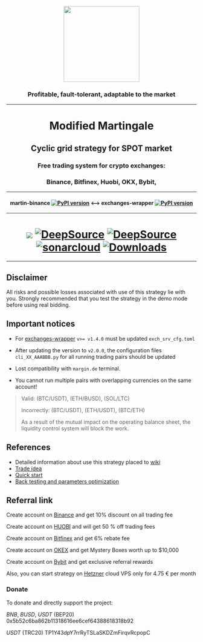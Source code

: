 <p align="center"><img src="https://github.com/DogsTailFarmer/martin-binance/raw/public/doc/Modified%20martingale.svg" width="200"></p>
<h3 align="center">Profitable, fault-tolerant, adaptable to the market</h3>

***
<h1 align="center">Modified Martingale</h1>

<h2 align="center">Cyclic grid strategy for SPOT market</h2>

<h3 align="center">Free trading system for crypto exchanges:</h3>
<h3 align="center">Binance, Bitfinex, Huobi, OKX, Bybit,</h3>

***
<h4 align="center">martin-binance <a href="https://pypi.org/project/martin-binance/"><img src="https://img.shields.io/pypi/v/martin-binance" alt="PyPI version"></a> <--> exchanges-wrapper <a href="https://pypi.org/project/exchanges-wrapper/"><img src="https://img.shields.io/pypi/v/exchanges-wrapper" alt="PyPI version"></a></h4>

***
<h1 align="center"><a href="https://codeclimate.com/github/DogsTailFarmer/martin-binance/maintainability"><img src="https://api.codeclimate.com/v1/badges/bfa43f47d1c9a385fd8a/maintainability"/></a>
<a href="https://deepsource.io/gh/DogsTailFarmer/martin-binance/?ref=repository-badge}" target="_blank"><img alt="DeepSource" title="DeepSource" src="https://deepsource.io/gh/DogsTailFarmer/martin-binance.svg/?label=resolved+issues&token=ONJLSJHeeBvXyuaAjG1OWUhG"/></a>
<a href="https://deepsource.io/gh/DogsTailFarmer/martin-binance/?ref=repository-badge}" target="_blank"><img alt="DeepSource" title="DeepSource" src="https://deepsource.io/gh/DogsTailFarmer/martin-binance.svg/?label=active+issues&token=ONJLSJHeeBvXyuaAjG1OWUhG"/></a>
<a href="https://sonarcloud.io/summary/new_code?id=DogsTailFarmer_martin-binance" target="_blank"><img alt="sonarcloud" title="sonarcloud" src="https://sonarcloud.io/api/project_badges/measure?project=DogsTailFarmer_martin-binance&metric=alert_status"/></a>
<a href="https://pepy.tech/project/martin-binance" target="_blank"><img alt="Downloads" title="Downloads" src="https://static.pepy.tech/badge/martin-binance/month"/></a>
</h1>

***
## Disclaimer
All risks and possible losses associated with use of this strategy lie with you.
Strongly recommended that you test the strategy in the demo mode before using real bidding.

## Important notices
* For [exchanges-wrapper](https://github.com/DogsTailFarmer/exchanges-wrapper) `v>= v1.4.0` must be updated `exch_srv_cfg.toml`
* After updating the version to `v2.0.0`, the configuration files `cli_XX_AAABBB.py` for all running trading pairs
should be updated
* Lost compatibility with `margin.de` terminal.

* You cannot run multiple pairs with overlapping currencies on the same account!

>Valid: (BTC/USDT), (ETH/BUSD), (SOL/LTC)
> 
>Incorrectly: (BTC/USDT), (ETH/USDT), (BTC/ETH)
> 
>As a result of the mutual impact on the operating balance sheet, the liquidity control system will block the work.

## References
* Detailed information about use this strategy placed to [wiki](https://github.com/DogsTailFarmer/martin-binance/wiki)
* [Trade idea](https://github.com/DogsTailFarmer/martin-binance/wiki/Trade-idea)
* [Quick start](https://github.com/DogsTailFarmer/martin-binance/wiki/Quick-start)
* [Back testing and parameters optimization](https://github.com/DogsTailFarmer/martin-binance/wiki/Back-testing-and-parameters-optimization)

## Referral link
<p id="referral-link"></p>

Create account on [Binance](https://accounts.binance.com/en/register?ref=QCS4OGWR) and get 10% discount on all trading fee

Create account on [HUOBI](https://www.huobi.com/en-us/topic/double-reward/?invite_code=9uaw3223) and will get 50 % off trading fees

Create account on [Bitfinex](https://www.bitfinex.com/sign-up?refcode=v_4az2nCP) and get 6% rebate fee

Create account on [OKEX](https://www.okex.com/join/2607649) and get Mystery Boxes worth up to $10,000

Create account on [Bybit](https://www.bybit.com/invite?ref=9KEW1K) and get exclusive referral rewards

Also, you can start strategy on [Hetzner](https://hetzner.cloud/?ref=uFdrF8nsdGMc) cloud VPS only for 4.75 € per month

### Donate
To donate and directly support the project:

*BNB*, *BUSD*, *USDT* (BEP20) 0x5b52c6ba862b11318616ee6cef64388618318b92

*USDT* (TRC20) TP1Y43dpY7rrRyTSLaSKDZmFirqvRcpopC
